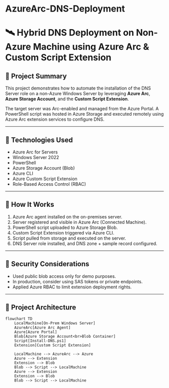 # AzureArc-DNS-Deployment
# 🛰️ Hybrid DNS Deployment on Non-Azure Machine using Azure Arc & Custom Script Extension

## 📘 Project Summary

This project demonstrates how to automate the installation of the DNS Server role on a non-Azure Windows Server by leveraging **Azure Arc**, **Azure Storage Account**, and the **Custom Script Extension**.

The target server was Arc-enabled and managed from the Azure Portal. A PowerShell script was hosted in Azure Storage and executed remotely using Azure Arc extension services to configure DNS.

---

## 🚀 Technologies Used

- Azure Arc for Servers
- Windows Server 2022
- PowerShell
- Azure Storage Account (Blob)
- Azure CLI
- Azure Custom Script Extension
- Role-Based Access Control (RBAC)

---
## 🧪 How It Works

1. Azure Arc agent installed on the on-premises server.
2. Server registered and visible in Azure Arc (Connected Machine).
3. PowerShell script uploaded to Azure Storage Blob.
4. Custom Script Extension triggered via Azure CLI.
5. Script pulled from storage and executed on the server.
6. DNS Server role installed, and DNS zone + sample record configured.

---

## 🔐 Security Considerations

- Used public blob access only for demo purposes.
- In production, consider using SAS tokens or private endpoints.
- Applied Azure RBAC to limit extension deployment rights.

---

## 🧩 Project Architecture

```mermaid
flowchart TD
    LocalMachine[On-Prem Windows Server]
    AzureArc[Azure Arc Agent]
    Azure[Azure Portal]
    Blob[Azure Storage Account<br>Blob Container]
    Script[Install-DNS.ps1]
    Extension[Custom Script Extension]

    LocalMachine --> AzureArc --> Azure
    Azure --> Extension
    Extension --> Blob
    Blob --> Script --> LocalMachine
    Azure --> Extension
    Extension --> Blob
    Blob --> Script --> LocalMachine
